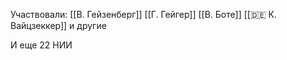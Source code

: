 Участвовали:
[[В. Гейзенберг]]
[[Г. Гейгер]]
[[В. Боте]]
[[🇩🇪 К. Вайцзеккер]]
и другие

И еще 22 НИИ